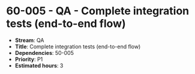 # 60-005 - QA - Complete integration tests (end-to-end flow)
- **Stream**: QA
- **Title**: Complete integration tests (end-to-end flow)
- **Dependencies**: 50-005
- **Priority**: P1
- **Estimated hours**: 3
